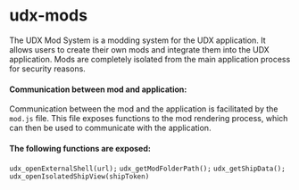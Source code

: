 # udx-mods

The UDX Mod System is a modding system for the UDX application. It allows users to create their own mods and integrate them into the UDX application. Mods are completely isolated from the main application process for security reasons.

#### Communication between mod and application:

Communication between the mod and the application is facilitated by the `mod.js` file. This file exposes functions to the mod rendering process, which can then be used to communicate with the application.

#### The following functions are exposed:

`udx_openExternalShell(url);`
`udx_getModFolderPath();`
`udx_getShipData();`
`udx_openIsolatedShipView(shipToken)`
